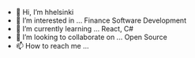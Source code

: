 - 👋 Hi, I’m hhelsinki
- 👀 I’m interested in ... Finance Software Development
- 🌱 I’m currently learning ... React, C#
- 💞️ I’m looking to collaborate on ... Open Source
- 📫 How to reach me ...

<!---
hhelsinki/hhelsinki is a ✨ special ✨ repository because its `README.md` (this file) appears on your GitHub profile.
You can click the Preview link to take a look at your changes.
--->
